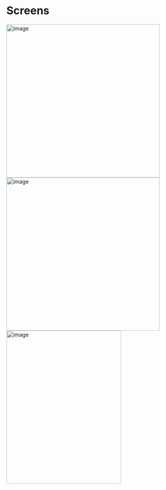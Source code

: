 <h1>Screens </h1>
<img width="400" height="400" alt="image" src="https://github.com/user-attachments/assets/e0fd8a09-074e-4630-906a-ac429aa03278">
<img width="400" height="400" alt="image" src="https://github.com/user-attachments/assets/e0bccfe9-7989-4698-bae1-0c03e42ee1d4">
<img width="300" height="400" alt="image" src="https://github.com/user-attachments/assets/4d11693d-ea3a-40f7-ba22-dfaa0af88d22">

